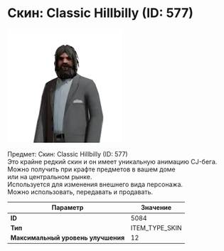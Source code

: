 # Скин: Classic Hillbilly (ID: 577)

![Item Image](../img/5084.webp?raw=true)

Предмет: Скин: Classic Hillbilly (ID: 577)<br>Это крайне редкий скин и он имеет уникальную анимацию CJ-бега.<br>Можно получить при крафте предметов в вашем доме<br>или на центральном рынке.<br>Используется для изменения внешнего вида персонажа.<br>Можно использовать, передавать и продавать.


| Параметр | Значение |
|----------|----------|
| **ID** | 5084 |
| **Тип** | ITEM_TYPE_SKIN |
| **Максимальный уровень улучшения** | 12 |

